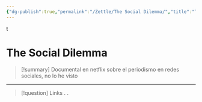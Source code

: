 ```yaml
---
{"dg-publish":true,"permalink":"/Zettle/The Social Dilemma/","title":"The Social Dilemma","tags":["ZeType/Referencia"],"updated":"2023-09-25T12:37:13.252-05:00"}
---
```



t

# The Social Dilemma

> [!summary] 
> Documental en netflix sobre el periodismo en redes sociales, no lo he visto

- - - 
> [!question] Links
> .
> .
